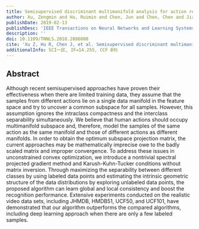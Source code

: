 ```yaml
---
title: Semisupervised discriminant multimanifold analysis for action recognition
author: Xu, Zengmin and Hu, Ruimin and Chen, Jun and Chen, Chen and Jiang, Junjun and Li, Jiaofen and Li, Hongyang
publishDate: 2019-02-13
publishDesc: 'IEEE Transactions on Neural Networks and Learning Systems'
description: ''
doi: 10.1109/TNNLS.2018.2886008
cite: 'Xu Z, Hu R, Chen J, et al. Semisupervised discriminant multimanifold analysis for action recognition[J]. IEEE transactions on neural networks and learning systems, 2019, 30(10): 2951-2962.'
additionalInfo: SCI一区, IF=14.255, CCF B刊
---
```


## Abstract

Although recent semisupervised approaches have proven their effectiveness when there are limited training data, they assume that the samples from different actions lie on a single data manifold in the feature space and try to uncover a common subspace for all samples. However, this assumption ignores the intraclass compactness and the interclass separability simultaneously. We believe that human actions should occupy multimanifold subspace and, therefore, model the samples of the same action as the same manifold and those of different actions as different manifolds. In order to obtain the optimum subspace projection matrix, the current approaches may be mathematically imprecise owe to the badly scaled matrix and improper convergence. To address these issues in unconstrained convex optimization, we introduce a nontrivial spectral projected gradient method and Karush-Kuhn-Tucker conditions without matrix inversion. Through maximizing the separability between different classes by using labeled data points and estimating the intrinsic geometric structure of the data distributions by exploring unlabeled data points, the proposed algorithm can learn global and local consistency and boost the recognition performance. Extensive experiments conducted on the realistic video data sets, including JHMDB, HMDB51, UCF50, and UCF101, have demonstrated that our algorithm outperforms the compared algorithms, including deep learning approach when there are only a few labeled samples.
